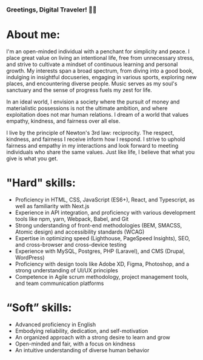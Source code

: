 ### Greetings, Digital Traveler! 🙋‍♂️

# About me:

I'm an open-minded individual with a penchant for simplicity and peace. I place great value on living an intentional life, free from unnecessary stress, and strive to cultivate a mindset of continuous learning and personal growth. My interests span a broad spectrum, from diving into a good book, indulging in insightful docuseries, engaging in various sports, exploring new places, and encountering diverse people. Music serves as my soul's sanctuary and the sense of progress fuels my zest for life.

In an ideal world, I envision a society where the pursuit of money and materialistic possessions is not the ultimate ambition, and where exploitation does not mar human relations. I dream of a world that values empathy, kindness, and fairness over all else.

I live by the principle of Newton's 3rd law: reciprocity. The respect, kindness, and fairness I receive inform how I respond. I strive to uphold fairness and empathy in my interactions and look forward to meeting individuals who share the same values. Just like life, I believe that what you give is what you get.

# "Hard" skills:

- Proficiency in HTML, CSS, JavaScript (ES6+), React, and Typescript, as well as familiarity with Next.js
- Experience in API integration, and proficiency with various development tools like npm, yarn, Webpack, Babel, and Git
- Strong understanding of front-end methodologies (BEM, SMACSS, Atomic design) and accessibility standards (WCAG)
- Expertise in optimizing speed (Lighthouse, PageSpeed Insights), SEO, and cross-browser and cross-device testing
- Experience with MySQL, Postgres, PHP (Laravel), and CMS (Drupal, WordPress)
- Proficiency with design tools like Adobe XD, Figma, Photoshop, and a strong understanding of UI/UX principles
- Competence in Agile scrum methodology, project management tools, and team communication platforms

# “Soft” skills:

- Advanced proficiency in English
- Embodying reliability, dedication, and self-motivation
- An organized approach with a strong desire to learn and grow
- Open-minded and fair, with a focus on kindness
- An intuitive understanding of diverse human behavior
